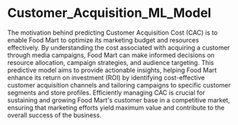 # Customer_Acquisition_ML_Model
The motivation behind predicting Customer Acquisition Cost (CAC) is to enable Food Mart to optimize its marketing budget and resources effectively. By understanding the cost associated with acquiring a customer through media campaigns, Food Mart can make informed decisions on resource allocation, campaign strategies, and audience targeting. This predictive model aims to provide actionable insights, helping Food Mart enhance its return on investment (ROI) by identifying cost-effective customer acquisition channels and tailoring campaigns to specific customer segments and store profiles. Efficiently managing CAC is crucial for sustaining and growing Food Mart's customer base in a competitive market, ensuring that marketing efforts yield maximum value and contribute to the overall success of the business.
